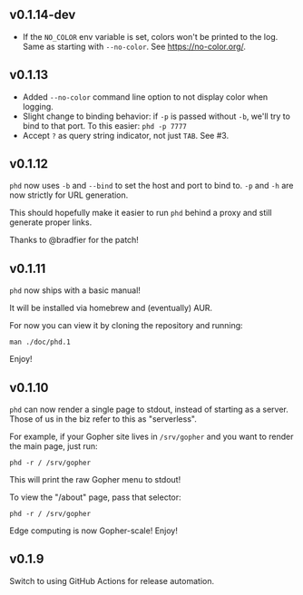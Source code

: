 ## v0.1.14-dev

- If the `NO_COLOR` env variable is set, colors won't be printed to
  the log. Same as starting with `--no-color`.
  See https://no-color.org/.

## v0.1.13

- Added `--no-color` command line option to not display color when
  logging.
- Slight change to binding behavior: if `-p` is passed without `-b`,
  we'll try to bind to that port. To this easier: `phd -p 7777`
- Accept `?` as query string indicator, not just `TAB`. See #3.

## v0.1.12

`phd` now uses `-b` and `--bind` to set the host and port to
bind to. `-p` and `-h` are now strictly for URL generation.

This should hopefully make it easier to run `phd` behind a
proxy and still generate proper links.

Thanks to @bradfier for the patch!

## v0.1.11

`phd` now ships with a basic manual!

It will be installed via homebrew and (eventually) AUR.

For now you can view it by cloning the repository and running:

    man ./doc/phd.1

Enjoy!

## v0.1.10

`phd` can now render a single page to stdout, instead of starting
as a server. Those of us in the biz refer to this as "serverless".

For example, if your Gopher site lives in `/srv/gopher` and you want
to render the main page, just run:

    phd -r / /srv/gopher

This will print the raw Gopher menu to stdout!

To view the "/about" page, pass that selector:

    phd -r / /srv/gopher

Edge computing is now Gopher-scale! Enjoy!

## v0.1.9

Switch to using GitHub Actions for release automation.
